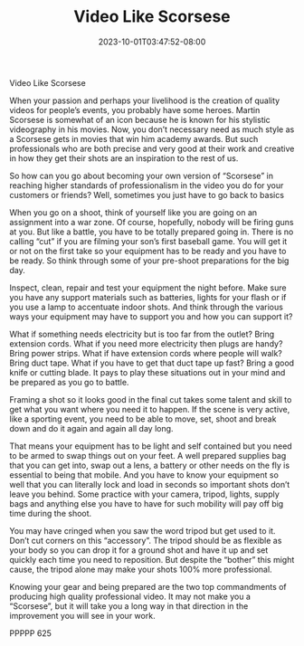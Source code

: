 ﻿---
title: "Video Like Scorsese"
date: 2023-10-01T03:47:52-08:00
description: "TXT Tips for Web Success"
featured_image: "/images/TXT.jpg"
tags: ["TXT"]
---

Video Like Scorsese

When your passion and perhaps your livelihood is the creation of quality videos for people’s events, you probably have some heroes.  Martin Scorsese is somewhat of an icon because he is known for his stylistic videography in his movies.  Now, you don’t necessary need as much style as a Scorsese gets in movies that win him academy awards.  But such professionals who are both precise and very good at their work and creative in how they get their shots are an inspiration to the rest of us.

So how can you go about becoming your own version of “Scorsese” in reaching higher standards of professionalism in the video you do for your customers or friends?  Well, sometimes you just have to go back to basics

When you go on a shoot, think of yourself like you are going on an assignment into a war zone.  Of course, hopefully, nobody will be firing guns at you.  But like a battle, you have to be totally prepared going in.  There is no calling “cut” if you are filming your son’s first baseball game.  You will get it or not on the first take so your equipment has to be ready and you have to be ready.  So think through some of your pre-shoot preparations for the big day.

Inspect, clean, repair and test your equipment the night before.  Make sure you have any support materials such as batteries, lights for your flash or if you use a lamp to accentuate indoor shots.  And think through the various ways your equipment may have to support you and how you can support it?  

What if something needs electricity but is too far from the outlet?  Bring extension cords.  What if you need more electricity then plugs are handy?  Bring power strips.  What if have extension cords where people will walk?  Bring duct tape.  What if you have to get that duct tape up fast?  Bring a good knife or cutting blade.  It pays to play these situations out in your mind and be prepared as you go to battle.

Framing a shot so it looks good in the final cut takes some talent and skill to get what you want where you need it to happen.  If the scene is very active, like a sporting event, you need to be able to move, set, shoot and break down and do it again and again all day long.  

That means your equipment has to be light and self contained but you need to be armed to swap things out on your feet.  A well prepared supplies bag that you can get into, swap out a lens, a battery or other needs on the fly is essential to being that mobile.  And you have to know your equipment so well that you can literally lock and load in seconds so important shots don’t leave you behind.  Some practice with your camera, tripod, lights, supply bags and anything else you have to have for such mobility will pay off big time during the shoot.

You may have cringed when you saw the word tripod but get used to it.  Don’t cut corners on this “accessory”.  The tripod should be as flexible as your body so you can drop it for a ground shot and have it up and set quickly each time you need to reposition.  But despite the “bother” this might cause, the tripod alone may make your shots 100% more professional.

Knowing your gear and being prepared are the two top commandments of producing high quality professional video.  It may not make you a “Scorsese”, but it will take you a long way in that direction in the improvement you will see in your work.

PPPPP 625

